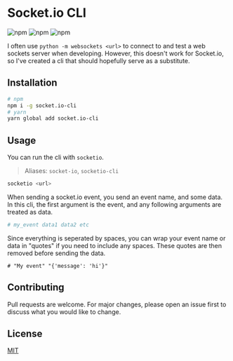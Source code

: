 # Socket.io CLI

![npm](https://img.shields.io/npm/v/socket.io-cli)
![npm](https://img.shields.io/npm/dm/socket.io-cli)
![npm](https://img.shields.io/npm/l/socket.io-cli)

I often use `python -m websockets <url>` to connect to and test a web sockets server when developing.
However, this doesn't work for Socket.io, so I've created a cli that should hopefully serve as a substitute.

## Installation

```bash
# npm
npm i -g socket.io-cli
# yarn
yarn global add socket.io-cli
```

## Usage

You can run the cli with `socketio`.

> Aliases: `socket-io`, `socketio-cli`

```bash
socketio <url>
```

When sending a socket.io event, you send an event name, and some data.
In this cli, the first argument is the event, and any following arguments are treated as data.

```bash
# my_event data1 data2 etc
```

Since everything is seperated by spaces, you can wrap your event name or data in "quotes" if you need to include any spaces.
These quotes are then removed before sending the data.

```
# "My event" "{'message': 'hi'}"
```

## Contributing

Pull requests are welcome.
For major changes, please open an issue first to discuss what you would like to change.

## License

[MIT](https://choosealicense.com/licenses/mit/)
